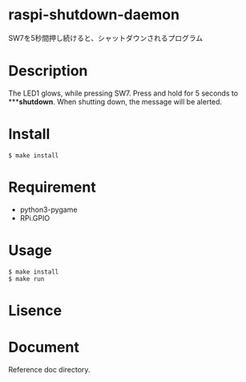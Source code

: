 # raspi-shutdown-daemon
SW7を5秒間押し続けると、シャットダウンされるプログラム

# Description
The LED1 glows, while pressing SW7.
Press and hold for 5 seconds to *****shutdown**.
When shutting down, the message will be alerted.

# Install
```
$ make install
```

# Requirement
- python3-pygame
- RPi.GPIO

# Usage
```
$ make install
$ make run
```

# Lisence

# Document
Reference doc directory.

